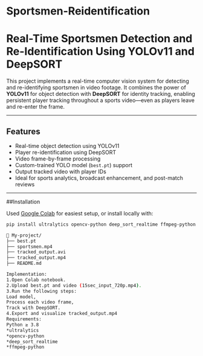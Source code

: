# Sportsmen-Reidentification
#  Real-Time Sportsmen Detection and Re-Identification Using YOLOv11 and DeepSORT

This project implements a real-time computer vision system for detecting and re-identifying sportsmen in video footage. It combines the power of **YOLOv11** for object detection with **DeepSORT** for identity tracking, enabling persistent player tracking throughout a sports video—even as players leave and re-enter the frame.

---

## Features

-  Real-time object detection using YOLOv11
-  Player re-identification using DeepSORT
-  Video frame-by-frame processing
-  Custom-trained YOLO model (`best.pt`) support
-  Output tracked video with player IDs
-  Ideal for sports analytics, broadcast enhancement, and post-match reviews

---

##Installation

Used [Google Colab](https://colab.research.google.com/) for easiest setup, or install locally with:

```bash
pip install ultralytics opencv-python deep_sort_realtime ffmpeg-python

📁 My-project/
├── best.pt                   
├── sportsmen.mp4           
├── tracked_output.avi     
├── tracked_output.mp4      
├── README.md            

Implementation:
1.Open Colab notebook.
2.Upload best.pt and video (15sec_input_720p.mp4).
3.Run the following steps:
Load model,
Process each video frame,
Track with DeepSORT.
4.Export and visualize tracked_output.mp4
Requirements:
Python ≥ 3.8
*ultralytics
*opencv-python
*deep_sort_realtime
*ffmpeg-python
